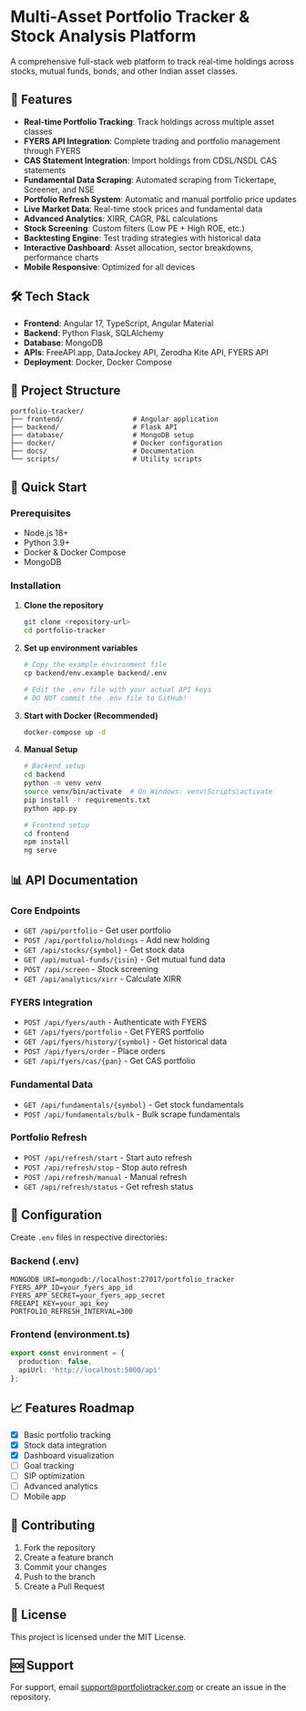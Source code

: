 # Multi-Asset Portfolio Tracker & Stock Analysis Platform

A comprehensive full-stack web platform to track real-time holdings across stocks, mutual funds, bonds, and other Indian asset classes.

## 🚀 Features

- **Real-time Portfolio Tracking**: Track holdings across multiple asset classes
- **FYERS API Integration**: Complete trading and portfolio management through FYERS
- **CAS Statement Integration**: Import holdings from CDSL/NSDL CAS statements
- **Fundamental Data Scraping**: Automated scraping from Tickertape, Screener, and NSE
- **Portfolio Refresh System**: Automatic and manual portfolio price updates
- **Live Market Data**: Real-time stock prices and fundamental data
- **Advanced Analytics**: XIRR, CAGR, P&L calculations
- **Stock Screening**: Custom filters (Low PE + High ROE, etc.)
- **Backtesting Engine**: Test trading strategies with historical data
- **Interactive Dashboard**: Asset allocation, sector breakdowns, performance charts
- **Mobile Responsive**: Optimized for all devices

## 🛠 Tech Stack

- **Frontend**: Angular 17, TypeScript, Angular Material
- **Backend**: Python Flask, SQLAlchemy
- **Database**: MongoDB
- **APIs**: FreeAPI.app, DataJockey API, Zerodha Kite API, FYERS API
- **Deployment**: Docker, Docker Compose

## 📁 Project Structure

```
portfolio-tracker/
├── frontend/                 # Angular application
├── backend/                  # Flask API
├── database/                 # MongoDB setup
├── docker/                   # Docker configuration
├── docs/                     # Documentation
└── scripts/                  # Utility scripts
```

## 🚀 Quick Start

### Prerequisites
- Node.js 18+
- Python 3.9+
- Docker & Docker Compose
- MongoDB

### Installation

1. **Clone the repository**
   ```bash
   git clone <repository-url>
   cd portfolio-tracker
   ```

2. **Set up environment variables**
   ```bash
   # Copy the example environment file
   cp backend/env.example backend/.env
   
   # Edit the .env file with your actual API keys
   # DO NOT commit the .env file to GitHub!
   ```

3. **Start with Docker (Recommended)**
   ```bash
   docker-compose up -d
   ```

4. **Manual Setup**
   ```bash
   # Backend setup
   cd backend
   python -m venv venv
   source venv/bin/activate  # On Windows: venv\Scripts\activate
   pip install -r requirements.txt
   python app.py

   # Frontend setup
   cd frontend
   npm install
   ng serve
   ```

## 📊 API Documentation

### Core Endpoints

- `GET /api/portfolio` - Get user portfolio
- `POST /api/portfolio/holdings` - Add new holding
- `GET /api/stocks/{symbol}` - Get stock data
- `GET /api/mutual-funds/{isin}` - Get mutual fund data
- `POST /api/screen` - Stock screening
- `GET /api/analytics/xirr` - Calculate XIRR

### FYERS Integration

- `POST /api/fyers/auth` - Authenticate with FYERS
- `GET /api/fyers/portfolio` - Get FYERS portfolio
- `GET /api/fyers/history/{symbol}` - Get historical data
- `POST /api/fyers/order` - Place orders
- `GET /api/fyers/cas/{pan}` - Get CAS portfolio

### Fundamental Data

- `GET /api/fundamentals/{symbol}` - Get stock fundamentals
- `POST /api/fundamentals/bulk` - Bulk scrape fundamentals

### Portfolio Refresh

- `POST /api/refresh/start` - Start auto refresh
- `POST /api/refresh/stop` - Stop auto refresh
- `POST /api/refresh/manual` - Manual refresh
- `GET /api/refresh/status` - Get refresh status

## 🔧 Configuration

Create `.env` files in respective directories:

### Backend (.env)
```
MONGODB_URI=mongodb://localhost:27017/portfolio_tracker
FYERS_APP_ID=your_fyers_app_id
FYERS_APP_SECRET=your_fyers_app_secret
FREEAPI_KEY=your_api_key
PORTFOLIO_REFRESH_INTERVAL=300
```

### Frontend (environment.ts)
```typescript
export const environment = {
  production: false,
  apiUrl: 'http://localhost:5000/api'
};
```

## 📈 Features Roadmap

- [x] Basic portfolio tracking
- [x] Stock data integration
- [x] Dashboard visualization
- [ ] Goal tracking
- [ ] SIP optimization
- [ ] Advanced analytics
- [ ] Mobile app

## 🤝 Contributing

1. Fork the repository
2. Create a feature branch
3. Commit your changes
4. Push to the branch
5. Create a Pull Request

## 📄 License

This project is licensed under the MIT License.

## 🆘 Support

For support, email support@portfoliotracker.com or create an issue in the repository. 